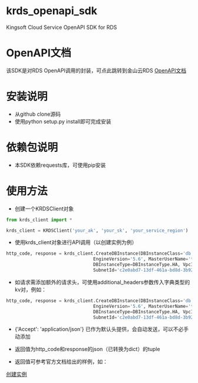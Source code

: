 # krds_openapi_sdk
Kingsoft Cloud Service OpenAPI SDK for RDS

# OpenAPI文档
该SDK是对RDS OpenAPI调用的封装，可点此跳转到金山云RDS [OpenAPI文档](https://docs.ksyun.com/directories/376)

# 安装说明
* 从github clone源码
* 使用python setup.py install即可完成安装

# 依赖包说明
* 本SDK依赖requests库，可使用pip安装

# 使用方法
* 创建一个KRDSClient对象
```python
from krds_client import *

krds_client = KRDSClient('your_ak', 'your_sk', 'your_service_region')
```
* 使用krds_client对象进行API调用（以创建实例为例）
```python
http_code, response = krds_client.CreateDBInstance(DBInstanceClass='db.ram.1|db.disk.10', DBInstanceName='test', Engine='mysql',
                                 EngineVersion='5.6', MasterUserName='test', MasterUserPassword='Test123456',
                                 DBInstanceType=DBInstanceType.HA, VpcId='b33a2276-64a8-4c04-b28e-da253c8add32',
                                 SubnetId='c2e0abd7-13df-461a-bd8d-3b92faebf111', BillType=BillType.DAY)
```
* 如请求需添加额外的请求头，可使用additional_headers参数传入字典类型的kv对，例如：
```python
http_code, response = krds_client.CreateDBInstance(DBInstanceClass='db.ram.1|db.disk.10', DBInstanceName='test', Engine='mysql',
                                 EngineVersion='5.6', MasterUserName='test', MasterUserPassword='Test123456',
                                 DBInstanceType=DBInstanceType.HA, VpcId='b33a2276-64a8-4c04-b28e-da253c8add32',
                                 SubnetId='c2e0abd7-13df-461a-bd8d-3b92faebf111', BillType=BillType.DAY, additional_headers={'Accept': 'application/json'})
```
* {'Accept': 'application/json'} 已作为默认头提供，会自动发送，可以不必手动添加

* 返回值为http_code和response的json（已转换为dict）的tuple

* 返回值可参考官方文档给出的样例，如：

[创建实例](https://docs.ksyun.com/directories/382)